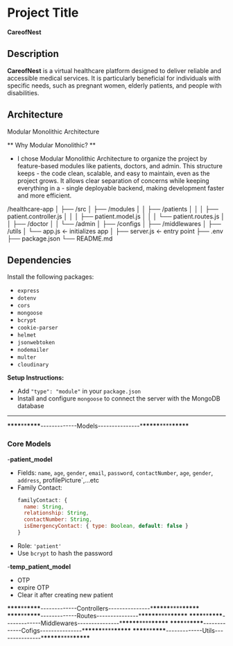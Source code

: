 # Project Title

**CareofNest**

## Description

**CareofNest** is a virtual healthcare platform designed to deliver reliable and accessible medical services. It is particularly beneficial for individuals with specific needs, such as pregnant women, elderly patients, and people with disabilities.

## Architecture

Modular Monolithic Architecture

** Why Modular Monolithic? **

- I chose Modular Monolithic Architecture to organize the project by feature-based modules like patients, doctors, and admin. This structure keeps - the code clean, scalable, and easy to maintain, even as the project grows. It allows clear separation of concerns while keeping everything in a - single deployable backend, making development faster and more efficient.

/healthcare-app
│
├── /src
│ ├── /modules
│ │ ├── /patients
│ │ │ ├── patient.controller.js
│ │ │ ├── patient.model.js
│ │ │ └── patient.routes.js
│ │ ├── /doctor
│ │ └── /admin
│ ├── /configs
│ ├── /middlewares
│ ├── /utils
│ └── app.js ← initializes app
│
├── server.js ← entry point
├── .env
├── package.json
└── README.md

## Dependencies

Install the following packages:

- `express`
- `dotenv`
- `cors`
- `mongoose`
- `bcrypt`
- `cookie-parser`
- `helmet`
- `jsonwebtoken`
- `nodemailer`
- `multer`
- `cloudinary`

**Setup Instructions:**

- Add `"type": "module"` in your `package.json`
- Install and configure `mongoose` to connect the server with the MongoDB database

---

**\*\*\*\***\*\***\*\*\*\***-------------Models---------------\***\*\*\*\*\***\*\*\*\***\*\*\*\*\***

### Core Models

-**patient_model**

- Fields: `name`, `age`, `gender`, `email`, `password`, `contactNumber`, `age`, `gender`, `address`, profilePicture`,...etc
- Family Contact:
  ```js
  familyContact: {
    name: String,
    relationship: String,
    contactNumber: String,
    isEmergencyContact: { type: Boolean, default: false }
  }
  ```
- Role: `'patient'`
- Use `bcrypt` to hash the password

-**temp_patient_model**

- OTP
- expire OTP
- Clear it after creating new patient

**\*\*\*\***\*\***\*\*\*\***-------------Controllers---------------\***\*\*\*\*\***\*\*\*\***\*\*\*\*\***
**\*\*\*\***\*\***\*\*\*\***-------------Routes---------------\***\*\*\*\*\***\*\*\*\***\*\*\*\*\***
**\*\*\*\***\*\***\*\*\*\***-------------Middlewares---------------\***\*\*\*\*\***\*\*\*\***\*\*\*\*\***
**\*\*\*\***\*\***\*\*\*\***-------------Cofigs---------------\***\*\*\*\*\***\*\*\*\***\*\*\*\*\***
**\*\*\*\***\*\***\*\*\*\***-------------Utils---------------\***\*\*\*\*\***\*\*\*\***\*\*\*\*\***
